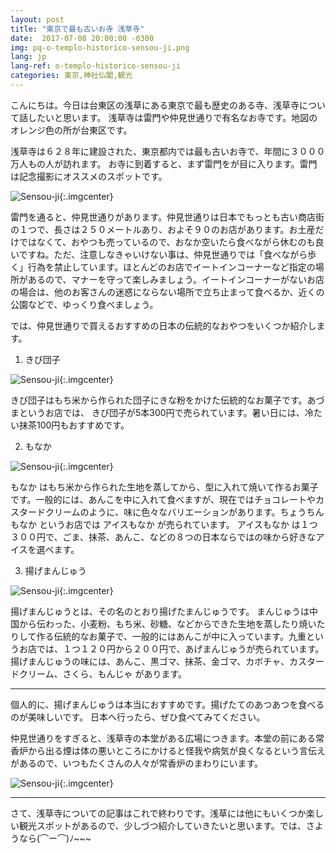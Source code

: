 ```yaml
---
layout: post
title: "東京で最も古いお寺 浅草寺"
date:  2017-07-08 20:00:00 -0300
img: pq-o-templo-historico-sensou-ji.png
lang: jp
lang-ref: o-templo-historico-sensou-ji
categories: 東京,神社仏閣,観光
---
```


こんにちは。今日は台東区の浅草にある東京で最も歴史のある寺、浅草寺について話したいと思います。
浅草寺は雷門や仲見世通りで有名なお寺です。地図のオレンジ色の所が台東区です。

浅草寺は６２８年に建設された、東京都内では最も古いお寺で、年間に３０００万人もの人が訪れます。
お寺に到着すると、まず雷門をが目に入ります。雷門は記念撮影にオススメのスポットです。

![Sensou-ji]({{site.baseurl}}/images/o-templo-historico-sensou-ji.png){:.imgcenter}

雷門を通ると、仲見世通りがあります。仲見世通りは日本でもっとも古い商店街の１つで、長さは２５０メートルあり、およそ９０のお店があります。お土産だけではなくて、おやつも売っているので、おなか空いたら食べながら休むのも良いですね。ただ、注意しなきゃいけない事は、仲見世通りでは「食べながら歩く」行為を禁止しています。ほとんどのお店でイートインコーナーなど指定の場所があるので、マナーを守って楽しみましょう。イートインコーナーがないお店の場合は、他のお客さんの迷惑にならない場所で立ち止まって食べるか、近くの公園などで、ゆっくり食べましょう。

では、仲見世通りで買えるおすすめの日本の伝統的なおやつをいくつか紹介します。

1. きび団子

![Sensou-ji]({{site.baseurl}}/images/o-templo-historico-sensou-ji-1.png){:.imgcenter}

きび団子はもち米から作られた団子にきな粉をかけた伝統的なお菓子です。あづまというお店では、
きび団子が5本300円で売られています。暑い日には、冷たい抹茶100円もおすすめです。

2. もなか

![Sensou-ji]({{site.baseurl}}/images/o-templo-historico-sensou-ji-2.png){:.imgcenter}

もなか はもち米から作られた生地を蒸してから、型に入れて焼いて作るお菓子です。一般的には、あんこを中に入れて食べますが、現在ではチョコレートやカスタードクリームのように、味に色々なバリエーションがあります。ちょうちん もなか というお店では アイスもなか が売られています。
アイスもなか は１つ３００円で、ごま、抹茶、あんこ、などの８つの日本ならではの味から好きなアイスを選べます。

3. 揚げまんじゅう

![Sensou-ji]({{site.baseurl}}/images/o-templo-historico-sensou-ji-3.png){:.imgcenter}

揚げまんじゅうとは、その名のとおり揚げたまんじゅうです。
まんじゅうは中国から伝わった、小麦粉、もち米、砂糖、などからできた生地を蒸したり焼いたりして作る伝統的なお菓子で、一般的にはあんこが中に入っています。九重というお店では、１つ１２０円から２００円で、あげまんじゅうが売られています。揚げまんじゅうの味には、あんこ、黒ゴマ、抹茶、金ゴマ、カボチャ、カスタードクリーム、さくら、もんじゃ があります。

---

個人的に、揚げまんじゅうは本当におすすめです。揚げたてのあつあつを食べるのが美味しいです。
日本へ行ったら、ぜひ食べてみてください。

仲見世通りをすぎると、浅草寺の本堂がある広場につきます。本堂の前にある常香炉から出る煙は体の悪いところにかけると怪我や病気が良くなるという言伝えがあるので、いつもたくさんの人々が常香炉のまわりにいます。

![Sensou-ji]({{site.baseurl}}/images/o-templo-historico-sensou-ji-4.jpg){:.imgcenter}

---

さて、浅草寺についての記事はこれで終わりです。浅草には他にもいくつか楽しい観光スポットがあるので、少しづつ紹介していきたいと思います。では、さようなら(⌒ー⌒)ﾉ~~~
